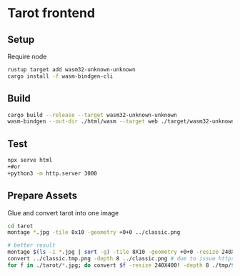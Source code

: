 # Tarot frontend

## Setup

Require node

```bash
rustup target add wasm32-unknown-unknown
cargo install -f wasm-bindgen-cli
```

## Build

```bash
cargo build --release --target wasm32-unknown-unknown
wasm-bindgen --out-dir ./html/wasm --target web ./target/wasm32-unknown-unknown/release/tarot-front.wasm
```

## Test

```bash
npx serve html
+#or
+python3 -m http.server 3000
```

## Prepare Assets

Glue and convert tarot into one image

```bash
cd tarot
montage *.jpg -tile 8x10 -geometry +0+0 ../classic.png

# better result
montage $(ls -1 *.jpg | sort -g) -tile 8X10 -geometry +0+0 -resize 240X400! -gravity center -crop 240X400+0+0 ../classic.tmp.png
convert ../classic.tmp.png -depth 8 ../classic.png # due to issue https://github.com/bevyengine/bevy/issues/4532
for f in ./tarot/*.jpg; do convert $f -resize 240X400! -depth 8 ./tmp/$(basename "$f" .jpg).png; done
```
